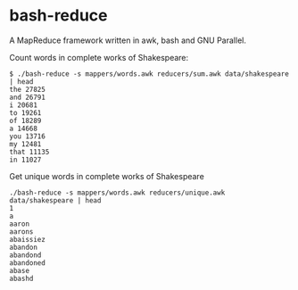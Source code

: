 bash-reduce
===========

A MapReduce framework written in awk, bash and GNU Parallel.

Count words in complete works of Shakespeare:
```
$ ./bash-reduce -s mappers/words.awk reducers/sum.awk data/shakespeare | head
the 27825
and 26791
i 20681
to 19261
of 18289
a 14668
you 13716
my 12481
that 11135
in 11027
```

Get unique words in complete works of Shakespeare
```
./bash-reduce -s mappers/words.awk reducers/unique.awk data/shakespeare | head
1
a
aaron
aarons
abaissiez
abandon
abandond
abandoned
abase
abashd
```
